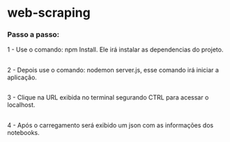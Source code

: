 # web-scraping

### Passo a passo:

1 - Use o comando: npm Install. Ele irá instalar as dependencias do projeto.
##
2 - Depois use o comando: nodemon server.js, esse comando irá iniciar a aplicação.
##
3 - Clique na URL exibida no terminal segurando CTRL para acessar o localhost.
##
4 - Após o carregamento será exibido um json com as informações dos notebooks.
##
